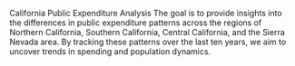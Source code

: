 California Public Expenditure Analysis
The goal is to provide insights into the differences in public expenditure patterns across the regions of Northern California, Southern California, Central California, and the Sierra Nevada area. By tracking these patterns over the last ten years, we aim to uncover trends in spending and population dynamics.


